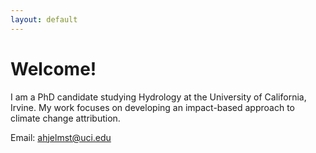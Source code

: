```yaml
---
layout: default
---
```


# Welcome!

I am a PhD candidate studying Hydrology at the University of California, Irvine. My work focuses on developing an impact-based approach to climate change attribution. 

Email: ahjelmst@uci.edu
